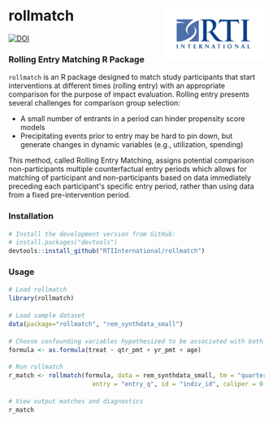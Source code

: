 rollmatch <img src="man/figures/200px-Rti-logo.png" align="right" />
========================================================

[![DOI](https://zenodo.org/badge/105259002.svg)](https://zenodo.org/badge/latestdoi/105259002)

### Rolling Entry Matching R Package

`rollmatch` is an R package designed to match study participants that start interventions at different times (rolling entry) with an appropriate comparison for the purpose of impact evaluation. Rolling entry presents several challenges for comparison group selection:

* A small number of entrants in a period can hinder propensity score models
* Precipitating events prior to entry may be hard to pin down, but generate changes in dynamic variables (e.g., utilization, spending)

This method, called Rolling Entry Matching, assigns potential comparison non-participants multiple counterfactual entry periods which allows for matching of participant and non-participants based on data immediately preceding each participant's specific entry period, rather than using data from a fixed pre-intervention period.

### Installation

```r
# Install the development version from GitHub:
# install.packages("devtools")
devtools::install_github("RTIInternational/rollmatch")
```

### Usage

```r
# Load rollmatch
library(rollmatch)

# Load sample dataset
data(package="rollmatch", "rem_synthdata_small")

# Choose confounding variables hypothesized to be associated with both treatment and outcome
formula <- as.formula(treat ~ qtr_pmt + yr_pmt + age)

# Run rollmatch
r_match <- rollmatch(formula, data = rem_synthdata_small, tm = "quarter",
                       entry = "entry_q", id = "indiv_id", caliper = 0.2)

# View output matches and diagnostics
r_match
```


